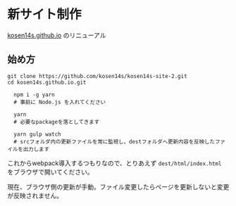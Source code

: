 # 新サイト制作
[kosen14s.github.io](http://kosen14s.github.io/) のリニューアル

## 始め方
  `git clone https://github.com/kosen14s/kosen14s-site-2.git`  
  `cd kosen14s.github.io.git`

```
  npm i -g yarn
  # 事前に Node.js を入れてください

  yarn
  # 必要なpackageを落としてきます

  yarn gulp watch
  # srcフォルダ内の更新ファイルを常に監視し、destフォルダへ更新内容を反映したファイルを出力します
```

これからwebpack導入するつもりなので、とりあえず `dest/html/index.html` をブラウザで開いてください。

現在、ブラウザ側の更新が手動。ファイル変更したらページを更新しないと変更が反映されません。